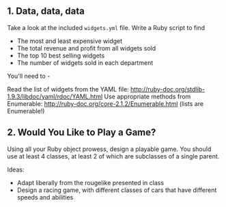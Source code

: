 ## 1. Data, data, data

Take a look at the included `widgets.yml` file. Write a Ruby
script to find

* The most and least expensive widget
* The total revenue and profit from all widgets sold
* The top 10 best selling widgets
* The number of widgets sold in each department

You'll need to -

Read the list of widgets from the YAML file: http://ruby-doc.org/stdlib-1.9.3/libdoc/yaml/rdoc/YAML.html
Use appropriate methods from Enumerable: http://ruby-doc.org/core-2.1.2/Enumerable.html (lists are Enumerable!)


## 2. Would You Like to Play a Game?

Using all your Ruby object prowess, design a playable game.
You should use at least 4 classes, at least 2 of which are
subclasses of a single parent.

Ideas:

* Adapt liberally from the rougelike presented in class
* Design a racing game, with different classes of cars that
  have different speeds and abilities

